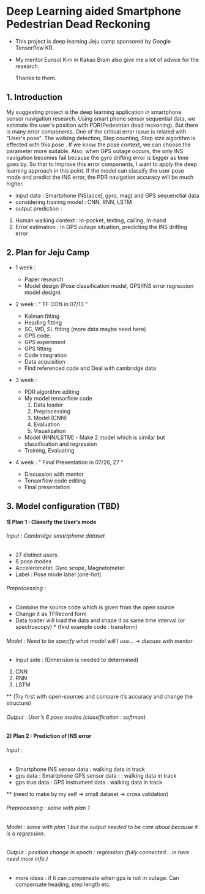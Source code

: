 

Deep Learning aided Smartphone Pedestrian Dead Reckoning 
======================================================

- This project is deep learning Jeju camp sponsored by Google Tensorflow KR.

- My mentor Eunsol Kim in Kakao Brain also give me a lot of advice for the research.

   Thanks to them.

## 1. Introduction
My suggesting project is the deep learning application in smartphone sensor navigation research. Using smart phone sensor sequential data, we estimate the user's position with PDR(Pedestrian dead reckoning). But there is many error components. One of the critical error issue is related with "User's pose". The walking detection, Step counting, Step size algorithm is effected with this pose . If we know the pose context, we can choose the parameter more suitable. Also, when GPS outage occurs, the only INS navigation becomes fail because the gyro drifting error is bigger as time goes by. So that to Improve this error components, I want to apply the deep learning approach in this point.
If the model can classify the user pose mode and predict the INS error, the PDR navigation accuracy will be much higher. 

* input data : Smartphone INS(accel, gyro, mag) and GPS sequenctial data
* considering training model : CNN, RNN, LSTM
* output prediction : 
1) Human walking context : in-pocket, texting, calling, In-hand
2) Error estimation : In GPS outage situation, predicting the INS drifting error

## 2. Plan for Jeju Camp

* 1 week : 
	- Paper research 
    - Model design
      (Pose classification model, GPS/INS error regression model design)
* 2 week : 
     " TF CON in 07/13 "
    - Kalman fitting
    - Heading fitting
    - SC, WD, SL fitting (more data maybe need here) 
    - GPS code.
    - GPS experiment
    - GPS fitting
    - Code integration
    - Data acquisition
    - Find referenced code and Deal with cambridge data
* 3 week :
    - PDR algorithm editing
    - My model tensorflow code
      1)	Data loader
      2)	Preprocessing
      3)	Model (CNN)
      4)	Evaluation
      5)	Visualization
     - 	Model (RNN/LSTM)
      - Make 2 model which is similar but classification and regression
     - Training, Evaluating
      
* 4 week :	" Final Presentation in 07/26, 27 "
     - Discussion with mentor
     - Tensorflow code editing
     - Final presentation

## 3. Model configuration (TBD)

#### 1)	Plan 1 : Classify the User’s mode
###### Input : Cambridge smartphone dataset 
-	27 distinct users.
-	6 pose modes
-	Accelerometer, Gyro scope, Magnetometer 
-	Label : Pose mode label (one-hot)
###### Preprocessing : 
-	Combine the source code which is given from the open source
-	Change it as TFRecord form 
-	Data loader will load the data and shape it as same time interval (or spectroscopy) * (find example code : transform)
###### Model : Need to be specify what model will I use… -> discuss with mentor
-	Input side : (Dimension is needed to determined)
  1)	CNN
  2)	RNN
  3)	LSTM
 
 ** (Try first with open-sources and compare it’s accuracy and change the structure)
###### Output : User’s 6 pose modes (classification : softmax)

#### 2) Plan 2 : Prediction of INS error 
###### Input : 
- Smartphone INS sensor data : walking data in track 
- gps data : Smartphone GPS sensor data : : walking data in track
- gps true data : GPS instrument data : walking data in track

** (need to make by my self -> small dataset -> cross validation)
###### Preprocessing : same with plan 1
###### Model : same with plan 1 but the output needed to be care about because it is a regression.
###### Output : position change in epoch : regression (fully connected… in here need more info.)
+ more ideas : if it can compensate when gps is not in outage. Can compensate heading, step length etc.

 
